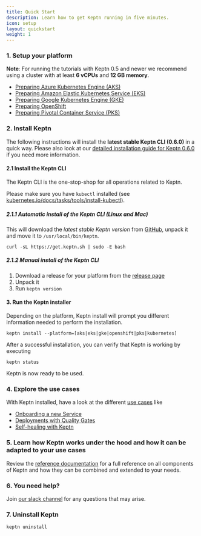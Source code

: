 ```yaml
---
title: Quick Start
description: Learn how to get Keptn running in five minutes.
icon: setup
layout: quickstart
weight: 1
---
```


### 1. Setup your platform

**Note**: For running the tutorials with Keptn 0.5 and newer we recommend using a cluster with at least **6 vCPUs** and **12 GB memory**.

* [Preparing Azure Kubernetes Engine (AKS)](/docs/quickstart/setup_platform/setup_aks)
* [Preparing Amazon Elastic Kubernetes Service (EKS)](/docs/quickstart/setup_platform/setup_eks)
* [Preparing Google Kubernetes Engine (GKE)](/docs/quickstart/setup_platform/setup_gke)
* [Preparing OpenShift](/docs/quickstart/setup_platform/setup_openshift)
* [Preparing Pivotal Container Service (PKS)](/docs/quickstart/setup_platform/setup_pks)

### 2. Install Keptn

The following instructions will install the **latest stable Keptn CLI (0.6.0)** in a quick way. Please also look 
at our [detailed installation guide for Keptn 0.6.0](/docs/0.6.0/installation/setup-keptn/) if you need more information.

#### 2.1 Install the Keptn CLI
The Keptn CLI is the one-stop-shop for all operations related to Keptn.

Please make sure you have `kubectl` installed (see [kubernetes.io/docs/tasks/tools/install-kubectl](https://kubernetes.io/docs/tasks/tools/install-kubectl/)).

##### 2.1.1 Automatic install of the Keptn CLI (Linux and Mac)
This will download the *latest stable Keptn version* from [GitHub](https://github.com/keptn/keptn/releases), unpack it
 and move it to `/usr/local/bin/keptn`.

```console
curl -sL https://get.keptn.sh | sudo -E bash
```

##### 2.1.2 Manual install of the Keptn CLI
1. Download a release for your platform from the [release page](https://github.com/keptn/keptn/releases)
2. Unpack it
3. Run `keptn version`

#### 3. Run the Keptn installer
Depending on the platform, Keptn install will prompt you different information needed to perform the installation.

```console
keptn install --platform=[aks|eks|gke|openshift|pks|kubernetes]
```

After a successful installation, you can verify that Keptn is working by executing

```console
keptn status
```

Keptn is now ready to be used.

### 4. Explore the use cases
With Keptn installed, have a look at the different [use cases](/docs/0.6.0/usecases) like

* [Onboarding a new Service](/docs/0.6.0/usecases/onboard-carts-service/)
* [Deployments with Quality Gates](/docs/0.6.0/usecases/deployments-with-quality-gates/)
* [Self-healing with Keptn](/docs/0.6.0/usecases/self-healing-with-keptn/)
<!-- * [Runbook Automation](/docs/0.6.0/usecases/runbook-automation-and-self-healing/) -->

### 5. Learn how Keptn works under the hood and how it can be adapted to your use cases
Review the [reference documentation](/docs/0.6.0/) for a full reference on all components of Keptn and how they can be combined and extended to your needs.

### 6. You need help?
Join [our slack channel](https://join.slack.com/t/keptn/shared_invite/enQtNTUxMTQ1MzgzMzUxLWMzNmM1NDc4MmE0MmQ0MDgwYzMzMDc4NjM5ODk0ZmFjNTE2YzlkMGE4NGU5MWUxODY1NTBjNjNmNmI1NWQ1NGY)
 for any questions that may arise.

### 7. Uninstall Keptn

```console
keptn uninstall
```
